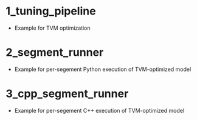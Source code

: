 # 1_tuning_pipeline
* Example for TVM optimization

# 2_segment_runner
* Example for per-segement Python execution of TVM-optimized model

# 3_cpp_segment_runner
* Example for per-segement C++ execution of TVM-optimized model